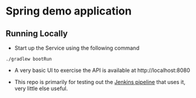 # Spring demo application

## Running Locally

* Start up the Service using the following command

```
./gradlew bootRun
```

* A very basic UI to exercise the API is available at http://localhost:8080

* This repo is primarily for testing out the [Jenkins pipeline](https://github.com/iflowfor8hours/jenkins2-pipeline-demo) that uses it, very little else useful.
